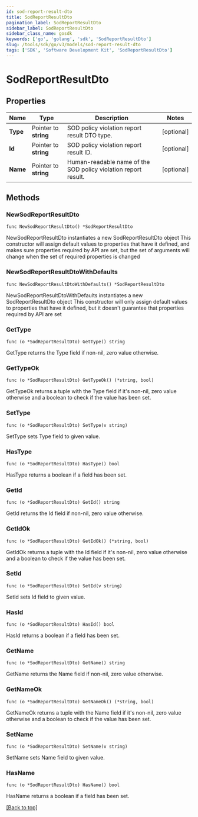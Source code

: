 ```yaml
---
id: sod-report-result-dto
title: SodReportResultDto
pagination_label: SodReportResultDto
sidebar_label: SodReportResultDto
sidebar_class_name: gosdk
keywords: ['go', 'golang', 'sdk', 'SodReportResultDto'] 
slug: /tools/sdk/go/v3/models/sod-report-result-dto
tags: ['SDK', 'Software Development Kit', 'SodReportResultDto']
---
```


# SodReportResultDto

## Properties

Name | Type | Description | Notes
------------ | ------------- | ------------- | -------------
**Type** |  Pointer to **string** | SOD policy violation report result DTO type. | [optional] 
**Id** |  Pointer to **string** | SOD policy violation report result ID. | [optional] 
**Name** |  Pointer to **string** | Human-readable name of the SOD policy violation report result. | [optional] 

## Methods

### NewSodReportResultDto

`func NewSodReportResultDto() *SodReportResultDto`

NewSodReportResultDto instantiates a new SodReportResultDto object
This constructor will assign default values to properties that have it defined,
and makes sure properties required by API are set, but the set of arguments
will change when the set of required properties is changed

### NewSodReportResultDtoWithDefaults

`func NewSodReportResultDtoWithDefaults() *SodReportResultDto`

NewSodReportResultDtoWithDefaults instantiates a new SodReportResultDto object
This constructor will only assign default values to properties that have it defined,
but it doesn't guarantee that properties required by API are set

### GetType

`func (o *SodReportResultDto) GetType() string`

GetType returns the Type field if non-nil, zero value otherwise.

### GetTypeOk

`func (o *SodReportResultDto) GetTypeOk() (*string, bool)`

GetTypeOk returns a tuple with the Type field if it's non-nil, zero value otherwise
and a boolean to check if the value has been set.

### SetType

`func (o *SodReportResultDto) SetType(v string)`

SetType sets Type field to given value.

### HasType

`func (o *SodReportResultDto) HasType() bool`

HasType returns a boolean if a field has been set.

### GetId

`func (o *SodReportResultDto) GetId() string`

GetId returns the Id field if non-nil, zero value otherwise.

### GetIdOk

`func (o *SodReportResultDto) GetIdOk() (*string, bool)`

GetIdOk returns a tuple with the Id field if it's non-nil, zero value otherwise
and a boolean to check if the value has been set.

### SetId

`func (o *SodReportResultDto) SetId(v string)`

SetId sets Id field to given value.

### HasId

`func (o *SodReportResultDto) HasId() bool`

HasId returns a boolean if a field has been set.

### GetName

`func (o *SodReportResultDto) GetName() string`

GetName returns the Name field if non-nil, zero value otherwise.

### GetNameOk

`func (o *SodReportResultDto) GetNameOk() (*string, bool)`

GetNameOk returns a tuple with the Name field if it's non-nil, zero value otherwise
and a boolean to check if the value has been set.

### SetName

`func (o *SodReportResultDto) SetName(v string)`

SetName sets Name field to given value.

### HasName

`func (o *SodReportResultDto) HasName() bool`

HasName returns a boolean if a field has been set.


[[Back to top]](#) 


